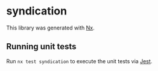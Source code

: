 # syndication

This library was generated with [Nx](https://nx.dev).

## Running unit tests

Run `nx test syndication` to execute the unit tests via [Jest](https://jestjs.io).
